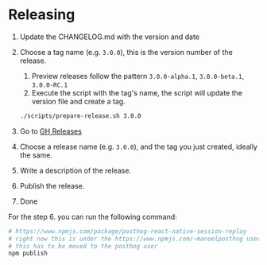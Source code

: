 Releasing
=========

 1. Update the CHANGELOG.md with the version and date 
 2. Choose a tag name (e.g. `3.0.0`), this is the version number of the release.
    1. Preview releases follow the pattern `3.0.0-alpha.1`, `3.0.0-beta.1`, `3.0.0-RC.1`
    2. Execute the script with the tag's name, the script will update the version file and create a tag.

    ```bash
    ./scripts/prepare-release.sh 3.0.0
    ```

 3. Go to [GH Releases](https://github.com/PostHog/posthog-android/releases)
 4. Choose a release name (e.g. `3.0.0`), and the tag you just created, ideally the same.
 5. Write a description of the release.
 6. Publish the release.
 7. Done

 For the step 6. you can run the following command:

```bash
# https://www.npmjs.com/package/posthog-react-native-session-replay
# right now this is under the https://www.npmjs.com/~manoelposthog user
# this has to be moved to the posthog user
npm publish
```
